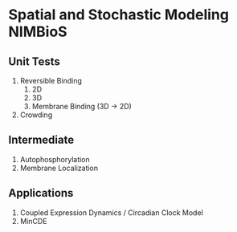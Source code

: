 # Spatial and Stochastic Modeling NIMBioS

## Unit Tests
1. Reversible Binding
    1. 2D
    2. 3D
    3. Membrane Binding (3D -> 2D)
2. Crowding  

## Intermediate
1. Autophosphorylation
2. Membrane Localization  

## Applications
1. Coupled Expression Dynamics / Circadian Clock Model
2. MinCDE
